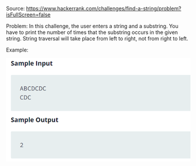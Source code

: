 Source: https://www.hackerrank.com/challenges/find-a-string/problem?isFullScreen=false

Problem: In this challenge, the user enters a string and a substring. You have to print the number of times that the substring occurs in the given string. String traversal will take place from left to right, not from right to left.

Example: 

![](2022-08-01-21-47-04.png)